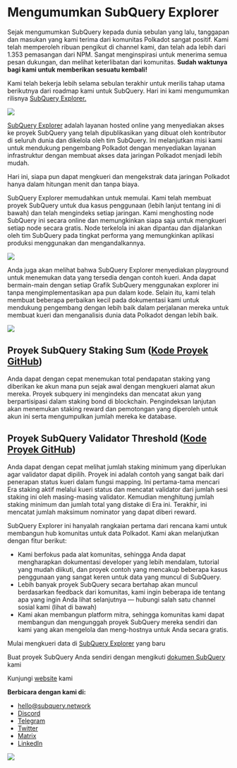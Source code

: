# Mengumumkan SubQuery Explorer

Sejak mengumumkan SubQuery kepada dunia sebulan yang lalu, tanggapan dan masukan yang kami terima dari komunitas Polkadot sangat positif. Kami telah memperoleh ribuan pengikut di channel kami, dan telah ada lebih dari 1.353 pemasangan dari NPM. Sangat menginspirasi untuk menerima semua pesan dukungan, dan melihat keterlibatan dari komunitas. **Sudah waktunya bagi kami untuk memberikan sesuatu kembali!**

Kami telah bekerja lebih selama sebulan terakhir untuk merilis tahap utama berikutnya dari roadmap kami untuk SubQuery. Hari ini kami mengumumkan rilisnya [SubQuery Explorer.](https://explorer.subquery.network/)

![](https://miro.medium.com/max/1400/0*2bDaF3HPgNkpm8Kt)

[SubQuery Explorer](https://explorer.subquery.network/) adalah layanan hosted online yang menyediakan akses ke proyek SubQuery yang telah dipublikasikan yang dibuat oleh kontributor di seluruh dunia dan dikelola oleh tim SubQuery. Ini melanjutkan misi kami untuk mendukung pengembang Polkadot dengan menyediakan layanan infrastruktur dengan membuat akses data jaringan Polkadot menjadi lebih mudah.

Hari ini, siapa pun dapat mengkueri dan mengekstrak data jaringan Polkadot hanya dalam hitungan menit dan tanpa biaya.

SubQuery Explorer memudahkan untuk memulai. Kami telah membuat proyek SubQuery untuk dua kasus penggunaan (lebih lanjut tentang ini di bawah) dan telah mengindeks setiap jaringan. Kami menghosting node SubQuery ini secara online dan memungkinkan siapa saja untuk mengkueri setiap node secara gratis. Node terkelola ini akan dipantau dan dijalankan oleh tim SubQuery pada tingkat performa yang memungkinkan aplikasi produksi menggunakan dan mengandalkannya.

![](https://miro.medium.com/max/1400/0*3hmnk6sNoO5pdOWc)

Anda juga akan melihat bahwa SubQuery Explorer menyediakan playground untuk menemukan data yang tersedia dengan contoh kueri. Anda dapat bermain-main dengan setiap Grafik SubQuery menggunakan explorer ini tanpa mengimplementasikan apa pun dalam kode. Selain itu, kami telah membuat beberapa perbaikan kecil pada dokumentasi kami untuk mendukung pengembang dengan lebih baik dalam perjalanan mereka untuk membuat kueri dan menganalisis dunia data Polkadot dengan lebih baik.

![](https://miro.medium.com/max/1400/0*V1Mjpi1-gAT6M8-q)

## **Proyek SubQuery Staking Sum (**[Kode Proyek GitHub](https://github.com/subquery/subql-examples/tree/main/sum-reward))

Anda dapat dengan cepat menemukan total pendapatan staking yang diberikan ke akun mana pun sejak awal dengan mengkueri alamat akun mereka. Proyek subquery ini mengindeks dan mencatat akun yang berpartisipasi dalam staking bond di blockchain. Pengindeksan lanjutan akan menemukan staking reward dan pemotongan yang diperoleh untuk akun ini serta mengumpulkan jumlah mereka ke database.

## **Proyek SubQuery Validator Threshold (**[Kode Proyek GitHub](https://github.com/subquery/subql-examples/tree/main/validator-threshold))

Anda dapat dengan cepat melihat jumlah staking minimum yang diperlukan agar validator dapat dipilih. Proyek ini adalah contoh yang sangat baik dari penerapan status kueri dalam fungsi mapping. Ini pertama-tama mencari Era staking aktif melalui kueri status dan mencatat validator dari jumlah sesi staking ini oleh masing-masing validator. Kemudian menghitung jumlah staking minimum dan jumlah total yang distake di Era ini. Terakhir, ini mencatat jumlah maksimum nominator yang dapat diberi reward.

SubQuery Explorer ini hanyalah rangkaian pertama dari rencana kami untuk membangun hub komunitas untuk data Polkadot. Kami akan melanjutkan dengan fitur berikut:

-   Kami berfokus pada alat komunitas, sehingga Anda dapat mengharapkan dokumentasi developer yang lebih mendalam, tutorial yang mudah diikuti, dan proyek contoh yang mencakup beberapa kasus penggunaan yang sangat keren untuk data yang muncul di SubQuery.
-   Lebih banyak proyek SubQuery secara bertahap akan muncul berdasarkan feedback dari komunitas, kami ingin beberapa ide tentang apa yang ingin Anda lihat selanjutnya — hubungi salah satu channel sosial kami (lihat di bawah)
-   Kami akan membangun platform mitra, sehingga komunitas kami dapat membangun dan mengunggah proyek SubQuery mereka sendiri dan kami yang akan mengelola dan meng-hostnya untuk Anda secara gratis.

Mulai mengkueri data di [SubQuery Explorer](https://explorer.subquery.network/) yang baru

Buat proyek SubQuery Anda sendiri dengan mengikuti [dokumen SubQuery](https://doc.subquery.network/) kami

Kunjungi [website](https://subquery.network/) kami

**Berbicara dengan kami di:**

-   [hello@subquery.network](mailto:hello@subquery.network)
-   [Discord](https://discord.com/invite/78zg8aBSMG)
-   [Telegram](https://t.me/subquerynetwork)
-   [Twitter](https://twitter.com/subquerynetwork)
-   [Matrix](https://matrix.to/#/#subquery:matrix.org)
-   [LinkedIn](https://www.linkedin.com/company/subquery)

![](https://miro.medium.com/max/1400/0*tzhwpKRunR7AqFhr)